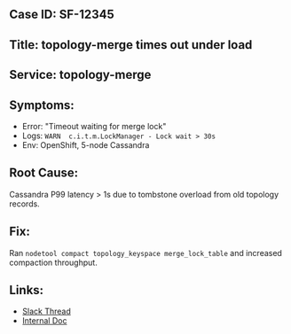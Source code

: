 ## Case ID: SF-12345
## Title: topology-merge times out under load
## Service: topology-merge
## Symptoms:
- Error: "Timeout waiting for merge lock"
- Logs: `WARN  c.i.t.m.LockManager - Lock wait > 30s`
- Env: OpenShift, 5-node Cassandra

## Root Cause:
Cassandra P99 latency > 1s due to tombstone overload from old topology records.

## Fix:
Ran `nodetool compact topology_keyspace merge_lock_table` and increased compaction throughput.

## Links:
- [Slack Thread](https://slack.com/...)
- [Internal Doc](https://w3.ibm.com/...)